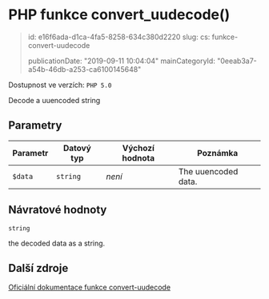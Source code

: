 PHP funkce convert_uudecode()
=============================

> id: e16f6ada-d1ca-4fa5-8258-634c380d2220
> slug:
> 	cs: funkce-convert-uudecode
>
> publicationDate: "2019-09-11 10:04:04"
> mainCategoryId: "0eeab3a7-a54b-46db-a253-ca6100145648"

Dostupnost ve verzích: `PHP 5.0`

Decode a uuencoded string


Parametry
--------------

| Parametr | Datový typ | Výchozí hodnota | Poznámka |
|-----|-----|-----|-----|
| `$data` | `string` | *není* | The uuencoded data. |


Návratové hodnoty
----------------

`string`

the decoded data as a string.

Další zdroje
------------

[Oficiální dokumentace funkce convert-uudecode](https://www.php.net/manual/en/function.convert-uudecode.php)
